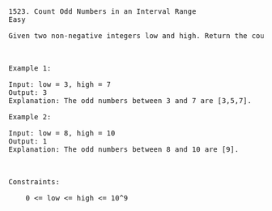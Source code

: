 <pre>
1523. Count Odd Numbers in an Interval Range
Easy

Given two non-negative integers low and high. Return the count of odd numbers between low and high (inclusive).

 

Example 1:

Input: low = 3, high = 7
Output: 3
Explanation: The odd numbers between 3 and 7 are [3,5,7].

Example 2:

Input: low = 8, high = 10
Output: 1
Explanation: The odd numbers between 8 and 10 are [9].

 

Constraints:

    0 <= low <= high <= 10^9
</pre>
